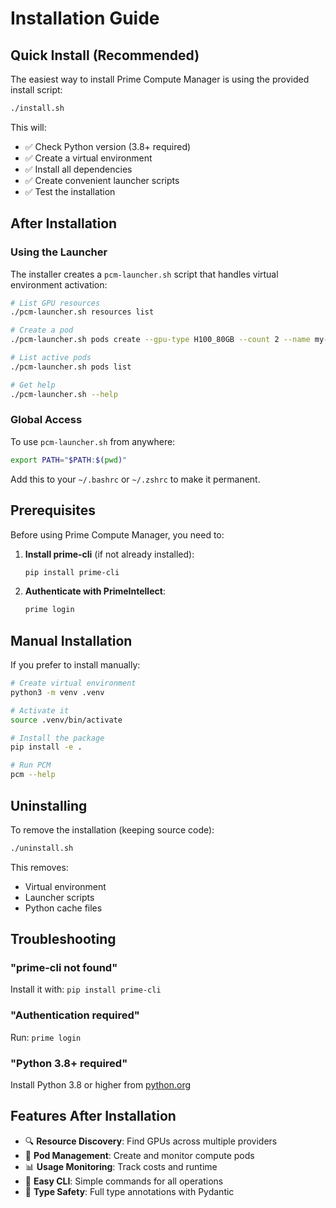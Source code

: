 # Installation Guide

## Quick Install (Recommended)

The easiest way to install Prime Compute Manager is using the provided install script:

```bash
./install.sh
```

This will:
- ✅ Check Python version (3.8+ required)
- ✅ Create a virtual environment
- ✅ Install all dependencies
- ✅ Create convenient launcher scripts
- ✅ Test the installation

## After Installation

### Using the Launcher

The installer creates a `pcm-launcher.sh` script that handles virtual environment activation:

```bash
# List GPU resources
./pcm-launcher.sh resources list

# Create a pod
./pcm-launcher.sh pods create --gpu-type H100_80GB --count 2 --name my-pod

# List active pods
./pcm-launcher.sh pods list

# Get help
./pcm-launcher.sh --help
```

### Global Access

To use `pcm-launcher.sh` from anywhere:

```bash
export PATH="$PATH:$(pwd)"
```

Add this to your `~/.bashrc` or `~/.zshrc` to make it permanent.

## Prerequisites

Before using Prime Compute Manager, you need to:

1. **Install prime-cli** (if not already installed):
   ```bash
   pip install prime-cli
   ```

2. **Authenticate with PrimeIntellect**:
   ```bash
   prime login
   ```

## Manual Installation

If you prefer to install manually:

```bash
# Create virtual environment
python3 -m venv .venv

# Activate it
source .venv/bin/activate

# Install the package
pip install -e .

# Run PCM
pcm --help
```

## Uninstalling

To remove the installation (keeping source code):

```bash
./uninstall.sh
```

This removes:
- Virtual environment
- Launcher scripts
- Python cache files

## Troubleshooting

### "prime-cli not found"
Install it with: `pip install prime-cli`

### "Authentication required"
Run: `prime login`

### "Python 3.8+ required"
Install Python 3.8 or higher from [python.org](https://python.org)

## Features After Installation

- 🔍 **Resource Discovery**: Find GPUs across multiple providers
- 🚀 **Pod Management**: Create and monitor compute pods
- 📊 **Usage Monitoring**: Track costs and runtime
- 🔧 **Easy CLI**: Simple commands for all operations
- 🔐 **Type Safety**: Full type annotations with Pydantic